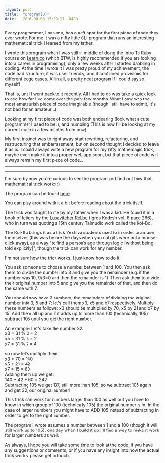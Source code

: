 ```yaml
---
layout: post
title:  "program[0]"
date:   2016-08-08 15:19:17 -0400
---
```



Every programmer, I assume, has a soft spot for the first piece of code they ever wrote. For me it was a nifty little CLI program that runs an interesting mathematical trick I learned from my father. 

I wrote this program when I was still in middle of doing the Intro To Ruby course on [Learn.co](http://learn.co/with/achasveachas) (which BTW, is highly recommended if you are looking into a career in programming), only a few weeks after I started dabbling in coding. At the time I wrote it I was pretty proud of my achievement, the code had structure, it was user friendly, and it contained provisions for different edge cases. All in all, a pretty neat program if I could say so myself!

That is, until I went back to it recently. All I had to do was take a quick look to see how far I've come over the past few months. What I saw was the most amateurish piece of code imaginable (though I still have to admit, it's not bad for an amateur...)

Looking at my first piece of code was both endearing (look what a cute programmer I used to be :), and humbling (This is how I'll be looking at my current code in a few months from now).

My first instinct was to right away start rewriting, refactoring, and restructuring that embarrassment, but on second thought I decided to leave it as is. I could always write a new program for my nifty mathemagic trick, maybe even make it into a proper web app soon, but that piece of code will always remain my first piece of code...




****
----



I'm sure by now you're curious to see the program and find out how that mathematical trick works  :)

The program can be found [here](https://github.com/achasveachas/Igros-math-trick).

You can play around with it a bit before reading about the trick itself.

The trick was taught to me by my father when I was a kid. He found it in a book of letters by the [Lubavitcher Rebbe](https://en.wikipedia.org/wiki/Menachem_Mendel_Schneerson) (Igros Kodesh vol. 8 page 266), who in turn was quoting a 15th century Talmudic work called the Kol-Bo.

The Kol-Bo brings it as a trick Yeshiva students used to in order to amuse themselves (this was before the days when you cat gifs were but a mouse-click away), as a way "to find a person’s age through logic [without being told explicitly]", though the trick can work for any number.

I'm not sure how the trick works; I just know how to do it.

You ask someone to choose a number between 1 and 100. You then ask them to divide the number into 3 and give you the remainder (e.g. if the number was 10, 9/3=0 and then the remainder is 1). Then ask them to divide their original number into 5 and give you the remainder of that, and then do the same with 7. 

You should now have 3 numbers, the remainders of dividing the original number into 3, 5 and 7; let's call them x3, x5 and x7 respectively. Multiply these numbers as follows: x3 should be multiplied by 70, x5 by 21 and x7 by 15. Add them all up and if it adds up to more than 100 (technically, 105) subtract 105 until you get the right number.

An example: Let's take the number 32.  
x3 = 31 % 3 = 2   
x5 = 31 % 5 = 2  
x7 = 31 % 7 = 4  

so now let’s multiply them:  
x3 \* 70 = 140  
x5 \* 21 = 42  
x7 \* 15 = 60  
Adding them up we get:  
140 + 42 + 60 = 242  
Subtracting 105 we get 137, still more than 105, so we subtract 105 again and get 32, our original number!

This trick can work for numbers larger than 100 as well but you have to know in which group of 100 (technically 105) the original number is in. In the case of larger numbers you might have to ADD 105 instead of subtracting in order to get to the right number.

The program I wrote assumes a number between 1 and a 100 (though it will still work up to 105), one day when I build it up I'll find a way to make it work for larger numbers as well.

As always, I hope you will take some time to look at the code, if you have any suggestions or comments, or if you have any insight into how the actual trick works, please get in touch.

